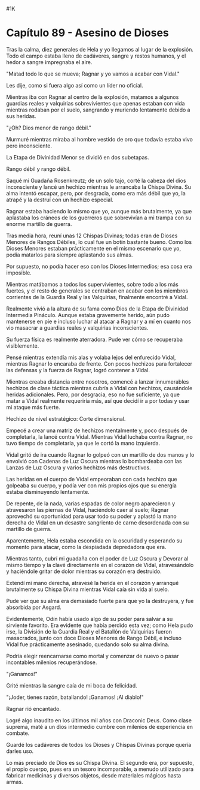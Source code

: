
#1K 

# Capítulo 89 - Asesino de Dioses


Tras la calma, diez generales de Hela y yo llegamos al lugar de la explosión. Todo el campo estaba lleno de cadáveres, sangre y restos humanos, y el hedor a sangre impregnaba el aire.

"Matad todo lo que se mueva; Ragnar y yo vamos a acabar con Vidal."

Les dije, como si fuera algo así como un líder no oficial.

Mientras iba con Ragnar al centro de la explosión, matamos a algunos guardias reales y valquirias sobrevivientes que apenas estaban con vida mientras rodaban por el suelo, sangrando y muriendo lentamente debido a sus heridas.

"¿Oh? Dios menor de rango débil."

Murmuré mientras miraba al hombre vestido de oro que todavía estaba vivo pero inconsciente.

La Etapa de Divinidad Menor se dividió en dos subetapas.

Rango débil y rango débil.

Saqué mi Guadaña Rosenkreutz; de un solo tajo, corté la cabeza del dios inconsciente y lancé un hechizo mientras le arrancaba la Chispa Divina. Su alma intentó escapar, pero, por desgracia, como era más débil que yo, la atrapé y la destruí con un hechizo especial.

Ragnar estaba haciendo lo mismo que yo, aunque más brutalmente, ya que aplastaba los cráneos de los guerreros que sobrevivían a mi trampa con su enorme martillo de guerra.

Tras media hora, reuní unas 12 Chispas Divinas; todas eran de Dioses Menores de Rangos Débiles, lo cual fue un botín bastante bueno. Como los Dioses Menores estaban prácticamente en el mismo escenario que yo, podía matarlos para siempre aplastando sus almas.

Por supuesto, no podía hacer eso con los Dioses Intermedios; esa cosa era imposible.

Mientras matábamos a todos los supervivientes, sobre todo a los más fuertes, y el resto de generales se centraban en acabar con los miembros corrientes de la Guardia Real y las Valquirias, finalmente encontré a Vidal.

Realmente vivió a la altura de su fama como Dios de la Etapa de Divinidad Intermedia Pináculo. Aunque estaba gravemente herido, aún pudo mantenerse en pie e incluso luchar al atacar a Ragnar y a mí en cuanto nos vio masacrar a guardias reales y valquirias inconscientes.

Su fuerza física es realmente aterradora. Pude ver cómo se recuperaba visiblemente.

Pensé mientras extendía mis alas y volaba lejos del enfurecido Vidal, mientras Ragnar lo encaraba de frente. Con pocos hechizos para fortalecer las defensas y la fuerza de Ragnar, logró contener a Vidal.

Mientras creaba distancia entre nosotros, comencé a lanzar innumerables hechizos de clase táctica mientras cubría a Vidal con hechizos, causándole heridas adicionales. Pero, por desgracia, eso no fue suficiente, ya que matar a Vidal realmente requeriría más, así que decidí ir a por todas y usar mi ataque más fuerte.

Hechizo de nivel estratégico: Corte dimensional.

Empecé a crear una matriz de hechizos mentalmente y, poco después de completarla, la lancé contra Vidal. Mientras Vidal luchaba contra Ragnar, no tuvo tiempo de completarla, ya que le cortó la mano izquierda.

Vidal gritó de ira cuando Ragnar lo golpeó con un martillo de dos manos y lo envolvió con Cadenas de Luz Oscura mientras lo bombardeaba con las Lanzas de Luz Oscura y varios hechizos más destructivos.

Las heridas en el cuerpo de Vidal empeoraban con cada hechizo que golpeaba su cuerpo, y podía ver con mis propios ojos que su energía estaba disminuyendo lentamente.

De repente, de la nada, varias espadas de color negro aparecieron y atravesaron las piernas de Vidal, haciéndolo caer al suelo; Ragnar aprovechó su oportunidad para usar todo su poder y aplastó la mano derecha de Vidal en un desastre sangriento de carne desordenada con su martillo de guerra.

Aparentemente, Hela estaba escondida en la oscuridad y esperando su momento para atacar, como la despiadada depredadora que era.

Mientras tanto, cubrí mi guadaña con el poder de Luz Oscura y Devorar al mismo tiempo y la clavé directamente en el corazón de Vidal, atravesándolo y haciéndole gritar de dolor mientras su corazón era destruido.

Extendí mi mano derecha, atravesé la herida en el corazón y arranqué brutalmente su Chispa Divina mientras Vidal caía sin vida al suelo.

Pude ver que su alma era demasiado fuerte para que yo la destruyera, y fue absorbida por Asgard.

Evidentemente, Odín había usado algo de su poder para salvar a su sirviente favorito. Era evidente que había perdido esta vez; como Hela pudo irse, la División de la Guardia Real y el Batallón de Valquirias fueron masacrados, junto con doce Dioses Menores de Rango Débil, e incluso Vidal fue prácticamente asesinado, quedando solo su alma divina.

Podría elegir reencarnarse como mortal y comenzar de nuevo o pasar incontables milenios recuperándose.

"¡Ganamos!"

Grité mientras la sangre caía de mi boca de felicidad.

"¡Joder, tienes razón, batallando! ¡Ganamos! ¡Al diablo!"

Ragnar rió encantado.

Logré algo inaudito en los últimos mil años con Draconic Deus. Como clase suprema, maté a un dios intermedio cumbre con milenios de experiencia en combate.

Guardé los cadáveres de todos los Dioses y Chispas Divinas porque quería darles uso.

Lo más preciado de Dios es su Chispa Divina. El segundo era, por supuesto, el propio cuerpo, pues era un tesoro incomparable, a menudo utilizado para fabricar medicinas y diversos objetos, desde materiales mágicos hasta armas.